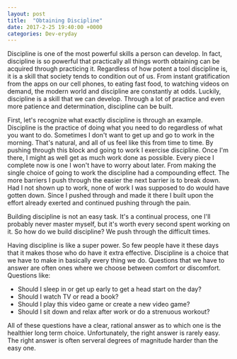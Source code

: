 ```yaml
---
layout: post
title:  "Obtaining Discipline"
date: 2017-2-25 19:40:00 +0000
categories: Dev-eryday
---
```


Discipline is one of the most powerful skills a person can develop. In fact, discipline is so powerful that practically all things worth obtaining can be acquired through practicing it. Regardless of how potent a tool discipline is, it is a skill that society tends to condition out of us. From instant gratification from the apps on our cell phones, to eating fast food, to watching videos on demand, the modern world and discipline are constantly at odds. Luckily, discipline is a skill that we can develop. Through a lot of practice and even more patience and determination, discipline can be built.

First, let's recognize what exactly discipline is through an example. Discipline is the practice of doing what you need to do regardless of what you want to do. Sometimes I don't want to get up and go to work in the morning. That's natural, and all of us feel like this from time to time. By pushing through this block and going to work I exercise discipline. Once I'm there, I might as well get as much work done as possible. Every piece I complete now is one I won't have to worry about later. From making the single choice of going to work the discipline had a compounding effect. The more barriers I push through the easier the next barrier is to break down. Had I not shown up to work, none of work I was supposed to do would have gotten down. Since I pushed through and made it there I built upon the effort already exerted and continued pushing through the pain.

Building discipline is not an easy task. It's a continual process, one I'll probably never master myself, but it's worth every second spent working on it. So how do we build discipline? We push through the difficult times.  

Having discipline is like a super power. So few people have it these days that it makes those who do have it extra effective. Discipline is a choice that we have to make in basically every thing we do. Questions that we have to answer are often ones where we choose between comfort or discomfort. Questions like:

* Should I sleep in or get up early to get a head start on the day?
* Should I watch TV or read a book?
* Should I play this video game or create a new video game?
* Should I sit down and relax after work or do a strenuous workout?

All of these questions have a clear, rational answer as to which one is the healthier long term choice. Unfortunately, the right answer is rarely easy. The right answer is often serveral degrees of magnitude harder than the easy one.
